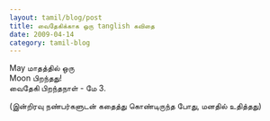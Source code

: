 ```yaml
---
layout: tamil/blog/post
title: வைதேகிக்காக ஒரு tanglish கவிதை
date: 2009-04-14
category: tamil-blog
---
```


May மாதத்தில் ஒரு <br/>
Moon பிறந்தது! <br/>
வைதேகி பிறந்தநாள் - மே 3.

(இன்றிரவு நண்பர்களுடன் கதைத்து கொண்டிருந்த போது, மனதில் உதித்தது)
